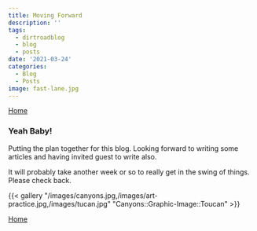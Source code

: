 ```yaml
---
title: Moving Forward
description: ''
tags:
  - dirtroadblog
  - blog
  - posts
date: '2021-03-24'
categories:
  - Blog
  - Posts
image: fast-lane.jpg
---
```


[Home](/)

### Yeah Baby!

<!--more-->

Putting the plan together for this blog. Looking forward to writing some articles and having invited guest to write also. 

It will probably take another week or so to really get in the swing of things. Please check back. 

{{< gallery "/images/canyons.jpg,/images/art-practice.jpg,/images/tucan.jpg" "Canyons::Graphic-Image::Toucan" >}}

[Home](/)



   
  